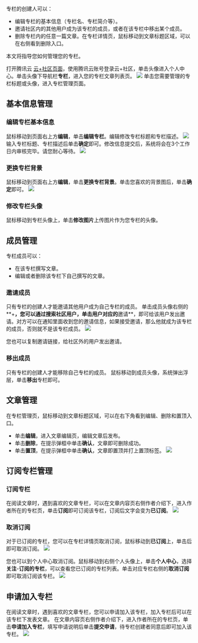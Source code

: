 专栏的创建人可以：

- 编辑专栏的基本信息（专栏名、专栏简介等）。
- 邀请社区内的其他用户成为该专栏的成员，或者在该专栏中移出某个成员。
- 删除专栏内的任意一篇文章。在专栏详情页，鼠标移动到文章标题区域，可以在右侧看到删除入口。

本文将指导您如何管理您的专栏。

打开腾讯云 [云+社区页面](https://cloud.tencent.com/developer)，使用腾讯云账号登录云+社区，单击头像进入个人中心。单击头像下导航栏**专栏**，进入您的专栏文章列表页。
![](https://main.qcloudimg.com/raw/5e5fd8f52cb49c69d0141725680d28ba.png)
单击您需要管理的专栏标题或头像，进入专栏管理页面。

## 基本信息管理

### 编辑专栏基本信息

鼠标移动到页面右上方**编辑**，单击**编辑专栏**。编辑修改专栏标题和专栏描述。
![](https://main.qcloudimg.com/raw/f42eb836f98db1597e7db6af795cf3ca.png)
输入专栏标题、专栏描述后单击**确定**即可。修改信息提交后，系统将会在3个工作日内审核完毕。请您耐心等待。
![](https://main.qcloudimg.com/raw/7425e286b1073fe0c7312fabc66671b0.png)

### 更换专栏背景

鼠标移动到页面右上方**编辑**，单击**更换专栏背景**。单击您喜欢的背景图后，单击**确定**即可。
![](https://main.qcloudimg.com/raw/f42eb836f98db1597e7db6af795cf3ca.png)

### 修改专栏头像

鼠标移动到专栏头像上，单击**修改图片**上传图片作为您专栏的头像。

## 成员管理

专栏成员可以：

- 在该专栏撰写文章。
- 编辑或者删除该专栏下自己撰写的文章。

### 邀请成员

只有专栏的创建人才能邀请其他用户成为自己专栏的成员。
单击成员头像右侧的**+**，您可以通过搜索社区用户，单击用户对应的**邀请**，即可给该用户发出邀请。对方可以在通知里面收到您的邀请信息，如果接受邀请，那么他就成为该专栏的成员，否则就不是该专栏成员。
![](https://main.qcloudimg.com/raw/8539821f22802ddba9df170a6e478568.png)

您也可以复制邀请链接，给社区外的用户发出邀请。

### 移出成员

只有专栏的创建人才能移除自己专栏的成员。
鼠标移动到成员头像，系统弹出浮层，单击**移出**专栏即可。

## 文章管理

在专栏管理页，鼠标移动到文章标题区域，可以在右下角看到编辑、删除和置顶入口。

- 单击**编辑**，进入文章编辑页，编辑文章后发布。
- 单击**删除**，在提示弹框中单击**确认**，文章即可删除成功。
- 单击**置顶**，在提示弹框中单击**确认**，文章即置顶并打上置顶标签。
  ![](https://main.qcloudimg.com/raw/7a8012ddc54135aa184d3e97f6118e4a.png)



## 订阅专栏管理

### 订阅专栏

在阅读文章时，遇到喜欢的文章专栏，可以在文章内容页右侧作者介绍下，进入作者所在的专栏页，单击**订阅**即可订阅该专栏，订阅后文字会变为**已订阅**。
![](https://main.qcloudimg.com/raw/1f73567ab330faa69ac3537bb6755767.png)

### 取消订阅

对于已订阅的专栏，您可以在专栏详情页取消订阅，鼠标移动到**已订阅**上，单击后即可取消订阅。
![](https://main.qcloudimg.com/raw/b30826a376083bf476e28d2101eec40e.png)

您也可以到个人中心取消订阅。鼠标移动到右侧个人头像上，单击**个人中心**，选择**关注**-**订阅的专栏**，可以查看您已订阅的专栏列表。单击对应专栏右侧的**取消订阅**即可取消订阅该专栏。
![](https://main.qcloudimg.com/raw/81a6bd50a52e9e45cdefee8081f6c55b.png)

## 申请加入专栏

在阅读文章时，遇到喜欢的文章专栏，您可以申请加入该专栏，加入专栏后可以在该专栏下发表文章。
在文章内容页右侧作者介绍下，进入作者所在的专栏页，单击**申请加入专栏**，填写申请说明后单击**提交申请**，待专栏创建者同意后即可加入该专栏。
![](https://main.qcloudimg.com/raw/4d7c71d7dea4ad926b3d282d71f6d102.png)
